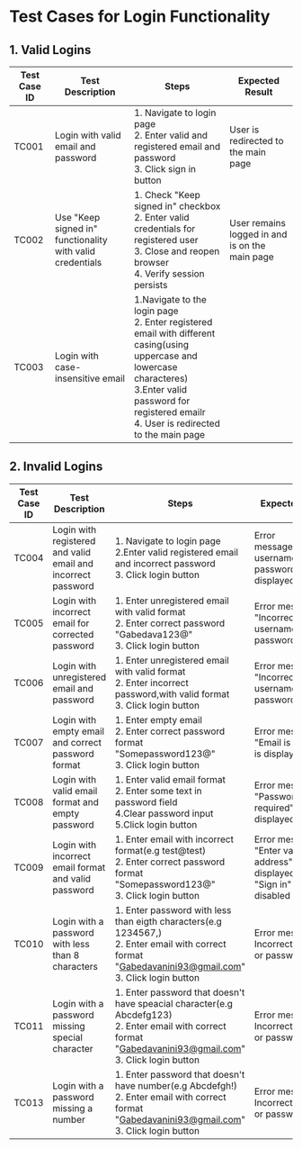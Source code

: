 # Test Cases for Login Functionality

## 1. Valid Logins
| Test Case ID | Test Description                            | Steps                                                                                       | Expected Result                    |
|--------------|--------------------------------------------|--------------------------------------------------------------------------------------------|------------------------------------|
| TC001        | Login with valid email and password         | 1. Navigate to login page<br>2. Enter valid and registered email and password<br>3. Click sign in button    | User is redirected to the main page |
| TC002        | Use "Keep signed in" functionality with valid credentials       | 1. Check "Keep signed in" checkbox<br>2. Enter valid credentials for registered user<br>3. Close and reopen browser<br>4. Verify session persists | User remains logged in and is on the main page     |
| TC003        | Login with case-insensitive email       | 1.Navigate to the login page<br>2. Enter registered email with different casing(using uppercase and lowercase characteres)<br>3.Enter valid password for registered emailr<br>4. User is redirected to the main page |

## 2. Invalid Logins
| Test Case ID | Test Description                             | Steps                                                                                       | Expected Result                          |
|--------------|---------------------------------------------|--------------------------------------------------------------------------------------------|------------------------------------------|
| TC004      | Login with registered and valid email and incorrect password  | 1. Navigate to login page<br>2.Enter valid registered email and incorrect password<br>3. Click login button    | Error message:"Incorrect username or password." is displayed |
| TC005      | Login with incorrect email for corrected password   | 1. Enter unregistered email with valid format<br>2. Enter correct password "Gabedava123@"<br>3. Click login button                   | Error message: "Incorrect username or password."     |
| TC006    | Login with unregistered email and password  | 1. Enter unregistered email with valid format<br>2. Enter incorrect password,with valid format   <br>3. Click login button                   | Error message: "Incorrect username or password."     |
| TC007  | Login with empty email and correct password format   | 1. Enter empty email<br>2. Enter correct password format "Somepassword123@"<br>3. Click login button                   | Error message: "Email is required" is displayed     |
| TC008  | Login with valid email format and empty password  | 1. Enter valid email format <br>2. Enter some text in password field<br>4.Clear password input<br>5.Click login button                  | Error message: "Password is required" is displayed     |
| TC009  | Login with incorrect email format and valid password   | 1. Enter email with incorrect format(e.g test@test)<br>2. Enter correct password format "Somepassword123@"<br>3. Click login button                   | Error message: "Enter valid Email address" is displayed  and "Sign in" button is disabled|
| TC010  | Login with a password with less than 8 characters | 1. Enter password with less than eigth characters(e.g 1234567,)<br>2. Enter email with correct format "Gabedavanini93@gmail.com"<br>3. Click login button                   | Error message: Incorrect username or password.
| TC011  | Login with a password missing special character | 1. Enter password that doesn't have speacial character(e.g Abcdefg123)<br>2. Enter email with correct format "Gabedavanini93@gmail.com"<br>3. Click login button                   | Error message: Incorrect username or password.
| TC013  | Login with a password missing a number | 1. Enter password that doesn't have number(e.g Abcdefgh!)<br>2. Enter email with correct format "Gabedavanini93@gmail.com"<br>3. Click login button                   | Error message: Incorrect username or password.






